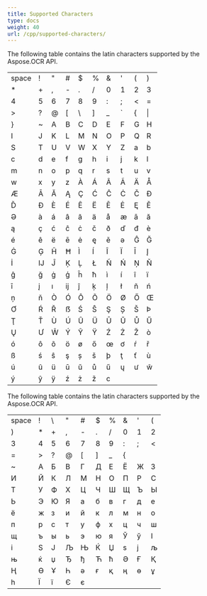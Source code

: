 ```yaml
---
title: Supported Characters
type: docs
weight: 40
url: /cpp/supported-characters/
---
```


The following table contains the latin characters supported by the Aspose.OCR API.

|       |       |       |       |       |       |       |       |       |       |
| ----- | ----- | ----- | ----- | ----- | ----- | ----- | ----- | ----- | ----- |
| space |   !   |   "   |   #   |   $   |   %   |   &   |   '   |   (   |   )   |
|   *   |   +   |   ,   |   -   |   .   |   /   |   0   |   1   |   2   |   3   |
|   4   |   5   |   6   |   7   |   8   |   9   |   :   |   ;   |   <   |   =   |
|   >   |   ?   |   @   |   [   |   \   |   ]   |   _   |   `   |   {   |  \|   |
|   }   |   ~   |   A   |   B   |   C   |   D   |   E   |   F   |   G   |   H   |
|   I   |   J   |   K   |   L   |   M   |   N   |   O   |   P   |   Q   |   R   |
|   S   |   T   |   U   |   V   |   W   |   X   |   Y   |   Z   |   a   |   b   |
|   c   |   d   |   e   |   f   |   g   |   h   |   i   |   j   |   k   |   l   |
|   m   |   n   |   o   |   p   |   q   |   r   |   s   |   t   |   u   |   v   |
|   w   |   x   |   y   |   z   |   À   |   Á   |   Â   |   Ã   |   Ä   |   Å   |
|   Æ   |   Ā   |   Ă   |   Ą   |   Ç   |   Ć   |   Ĉ   |   Ċ   |   Č   |   Ð   |
|   Ď   |   Đ   |   È   |   É   |   Ê   |   Ë   |   Ē   |   Ė   |   Ę   |   Ě   |
|   Ə   |   à   |   á   |   â   |   ã   |   ä   |   å   |   æ   |   ā   |   ă   |
|   ą   |   ç   |   ć   |   ĉ   |   ċ   |   č   |   ð   |   ď   |   đ   |   è   |
|   é   |   ê   |   ë   |   ē   |   ė   |   ę   |   ě   |   ə   |   Ĝ   |   Ğ   |
|   Ġ   |   Ģ   |   Ĥ   |   Ħ   |   Ì   |   Í   |   Î   |   Ï   |   Ī   |   Į   |
|   İ   |   Ĳ   |   Ĵ   |   Ķ   |   Ļ   |   Ł   |   Ñ   |   Ń   |   Ņ   |   Ň   |
|   ĝ   |   ğ   |   ġ   |   ģ   |   ĥ   |   ħ   |   ì   |   í   |   î   |   ï   |
|   ī   |   į   |   ı   |   ĳ   |   ĵ   |   ķ   |   ļ   |   ł   |   ñ   |   ń   |
|   ņ   |   ň   |   Ò   |   Ó   |   Ô   |   Õ   |   Ö   |   Ø   |   Ő   |   Œ   |
|   Ơ   |   Ŕ   |   Ř   |   ẞ   |   Ś   |   Ŝ   |   Ş   |   Ș   |   Š   |   Þ   |
|   Ţ   |   Ť   |   Ù   |   Ú   |   Û   |   Ü   |   Ū   |   Ŭ   |   Ů   |   Ű   |
|   Ų   |   Ư   |   Ŵ   |   Ý   |   Ŷ   |   Ÿ   |   Ź   |   Ż   |   Ž   |   ò   |
|   ó   |   ô   |   õ   |   ö   |   ø   |   ő   |   œ   |   ơ   |   ŕ   |   ř   |
|   ß   |   ś   |   ŝ   |   ş   |   ș   |   š   |   þ   |   ţ   |   ť   |   ù   |
|   ú   |   û   |   ü   |   ū   |   ŭ   |   ů   |   ű   |   ų   |   ư   |   ŵ   |
|   ý   |   ŷ   |   ÿ   |   ź   |   ż   |   ž   |   c   |

The following table contains the latin characters supported by the Aspose.OCR API.

|       |       |       |       |       |       |       |       |       |       |
| ----- | ----- | ----- | ----- | ----- | ----- | ----- | ----- | ----- | ----- |
| space |	!	|	\	|	"	|	#	|	$	|	%	|	&	|	'	|	(	|
|	)	|	*	|	+	|	,	|	-	|	.	|	/	|	0	|	1	|	2	|
|	3	|	4	|	5	|	6	|	7	|	8	|	9	|	:	|	;	|	<	|
|	=	|	>	|	?	|	@	|	[	|	]	|	_	|	{	|	|	|	}	|
|	~	|	А	|	Б	|	В	|	Г	|	Д	|	Е	|	Ё	|	Ж	|	З	|
|	И	|	Й	|	К	|	Л	|	М	|	Н	|	О	|	П	|	Р	|	С	|
|	Т	|	У	|	Ф	|	Х	|	Ц	|	Ч	|	Ш	|	Щ	|	Ъ	|	Ы	|
|	Ь	|	Э	|	Ю	|	Я	|	а	|	б	|	в	|	г	|	д	|	е	|
|	ё	|	ж	|	з	|	и	|	й	|	к	|	л	|	м	|	н	|	о	|
|	п	|	р	|	с	|	т	|	у	|	ф	|	х	|	ц	|	ч	|	ш	|
|	щ	|	ъ	|	ы	|	ь	|	э	|	ю	|	я	|	Ў	|	ў	|	І	|
|	і	|	Ѕ	|	Ј	|	Љ	|	Њ	|	Ќ	|	Џ	|	ѕ	|	ј	|	љ	|
|	њ	|	ќ	|	џ	|	Ђ	|	ђ	|	Ћ	|	ћ	|	Ә	|	Ғ	|	Қ	|
|	Ң	|	Ө	|	Ұ	|	Һ	|	ә	|	ғ	|	қ	|	ң	|	ө	|	ұ	|
|	һ	|	Ї	|	ї	|	Є	|	є   |
